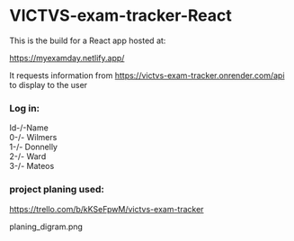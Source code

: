 # VICTVS-exam-tracker-React

This is the build for a React app hosted at:

https://myexamday.netlify.app/

It requests information from https://victvs-exam-tracker.onrender.com/api to display to the user  

### Log in:  
Id-/-Name  
0-/-	         Wilmers  
1-/-         Donnelly  
2-/-	         Ward  
3-/-	         Mateos  


### project planing used:
https://trello.com/b/kKSeFpwM/victvs-exam-tracker

planing_digram.png
